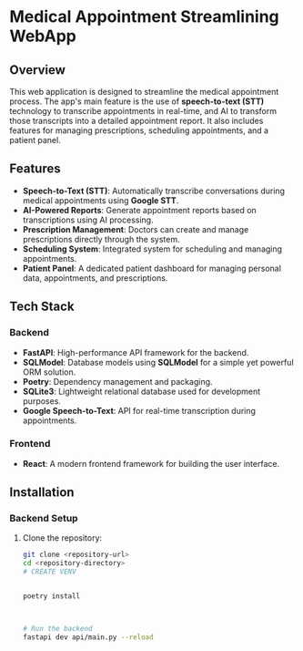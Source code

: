 # Medical Appointment Streamlining WebApp

## Overview
This web application is designed to streamline the medical appointment process. The app's main feature is the use of **speech-to-text (STT)** technology to transcribe appointments in real-time, and AI to transform those transcripts into a detailed appointment report. It also includes features for managing prescriptions, scheduling appointments, and a patient panel.

## Features
- **Speech-to-Text (STT)**: Automatically transcribe conversations during medical appointments using **Google STT**.
- **AI-Powered Reports**: Generate appointment reports based on transcriptions using AI processing.
- **Prescription Management**: Doctors can create and manage prescriptions directly through the system.
- **Scheduling System**: Integrated system for scheduling and managing appointments.
- **Patient Panel**: A dedicated patient dashboard for managing personal data, appointments, and prescriptions.

## Tech Stack

### Backend
- **FastAPI**: High-performance API framework for the backend.
- **SQLModel**: Database models using **SQLModel** for a simple yet powerful ORM solution.
- **Poetry**: Dependency management and packaging.
- **SQLite3**: Lightweight relational database used for development purposes.
- **Google Speech-to-Text**: API for real-time transcription during appointments.

### Frontend
- **React**: A modern frontend framework for building the user interface.

## Installation

### Backend Setup

1. Clone the repository:
   ```bash
   git clone <repository-url>
   cd <repository-directory>
   # CREATE VENV
   

   poetry install
   
   
   
   # Run the backend
   fastapi dev api/main.py --reload

